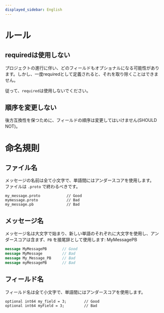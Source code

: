 ```yaml
---
displayed_sidebar: English
---
```


# ルール

## requiredは使用しない

プロジェクトの進行に伴い、どのフィールドもオプショナルになる可能性があります。しかし、一度requiredとして定義されると、それを取り除くことはできません。

従って、`required`は使用しないでください。

## 順序を変更しない

後方互換性を保つために、フィールドの順序は変更してはいけません(SHOULD NOT)。

# 命名規則

## ファイル名

メッセージの名前は全て小文字で、単語間にはアンダースコアを使用します。
ファイルは `.proto` で終わるべきです。

```
my_message.proto            // Good
mymessage.proto             // Bad
my_message.pb               // Bad
```

## メッセージ名

メッセージ名は大文字で始まり、新しい単語のそれぞれに大文字を使用し、アンダースコアは含まず、`PB` を接尾辞として使用します: MyMessagePB

```protobuf
message MyMessagePB       // Good
message MyMessage         // Bad
message My_Message_PB     // Bad
message myMessagePB       // Bad
```

## フィールド名

フィールド名は全て小文字で、単語間にはアンダースコアを使用します。

```
optional int64 my_field = 3;        // Good
optional int64 myField = 3;         // Bad
```